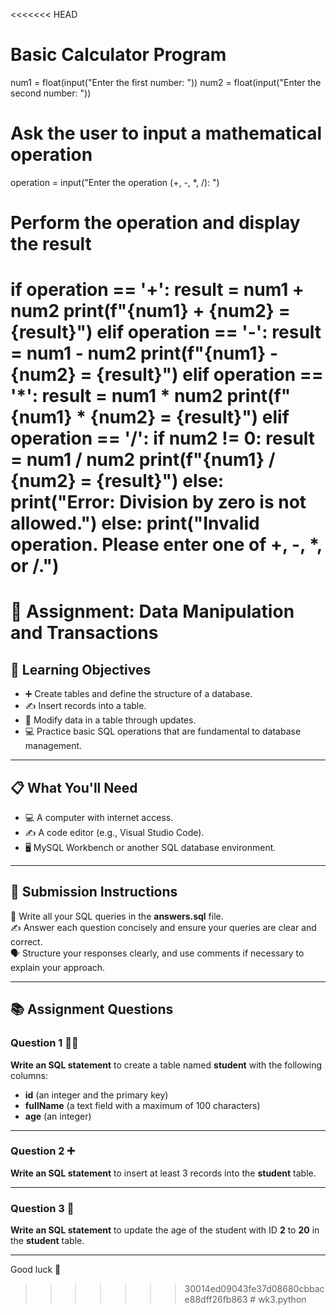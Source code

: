 <<<<<<< HEAD
# Basic Calculator Program

num1 = float(input("Enter the first number: "))
num2 = float(input("Enter the second number: "))

# Ask the user to input a mathematical operation
operation = input("Enter the operation (+, -, *, /): ")

# Perform the operation and display the result
if operation == '+':
    result = num1 + num2
    print(f"{num1} + {num2} = {result}")
elif operation == '-':
    result = num1 - num2
    print(f"{num1} - {num2} = {result}")
elif operation == '*':
    result = num1 * num2
    print(f"{num1} * {num2} = {result}")
elif operation == '/':
    if num2 != 0:
        result = num1 / num2
        print(f"{num1} / {num2} = {result}")
    else:
        print("Error: Division by zero is not allowed.")
else:
    print("Invalid operation. Please enter one of +, -, *, or /.")
=======
# 📝 Assignment: Data Manipulation and Transactions

## 🎯 **Learning Objectives**
* ➕ Create tables and define the structure of a database.
* ✍️ Insert records into a table.
* 🔄 Modify data in a table through updates.
* 💻 Practice basic SQL operations that are fundamental to database management.

---

## 📋 **What You'll Need**
* 💻 A computer with internet access.
* ✍️ A code editor (e.g., Visual Studio Code).
* 🖥️ MySQL Workbench or another SQL database environment.

---

## 📝 **Submission Instructions**  
📂 Write all your SQL queries in the **answers.sql** file.  
✍️ Answer each question concisely and ensure your queries are clear and correct.  
🗣️ Structure your responses clearly, and use comments if necessary to explain your approach.

---

## 📚 **Assignment Questions**

### **Question 1 🧑‍🎓**  
**Write an SQL statement** to create a table named **student** with the following columns:  
- **id** (an integer and the primary key)  
- **fullName** (a text field with a maximum of 100 characters)  
- **age** (an integer)

---

### **Question 2 ➕**  
**Write an SQL statement** to insert at least 3 records into the **student** table.

---

### **Question 3 🔄**  
**Write an SQL statement** to update the age of the student with ID **2** to **20** in the **student** table.

---

Good luck 🚀
>>>>>>> 30014ed09043fe37d08680cbbace88dff26fb863
#   w k 3 . p y t h o n  
 